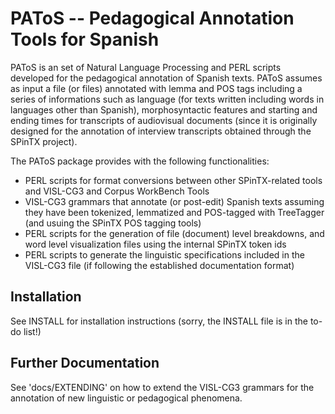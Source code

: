 PAToS -- Pedagogical Annotation Tools for Spanish
=================================================

PAToS is an set of Natural Language Processing and PERL scripts developed for the pedagogical
annotation of Spanish texts. PAToS assumes as input a file (or files) annotated with lemma and
POS tags including a series of informations such as language (for texts written including words
in languages other than Spanish), morphosyntactic features and starting and ending times for
transcripts of audiovisual documents (since it is originally designed for the annotation of 
interview transcripts obtained through the SPinTX project).

The PAToS package provides with the following functionalities:

- PERL scripts for format conversions between other SPinTX-related tools and VISL-CG3 
and Corpus WorkBench Tools
- VISL-CG3 grammars that annotate (or post-edit) Spanish texts assuming they have been
tokenized, lemmatized and POS-tagged with TreeTagger (and usuing the SPinTX POS tagging tools)
- PERL scripts for the generation of file (document) level breakdowns, and word level 
visualization files using the internal SPinTX token ids
- PERL scripts to generate the linguistic specifications included in the VISL-CG3 file (if 
following the established documentation format)

Installation
------------

See INSTALL for installation instructions (sorry, the INSTALL file is in the to-do list!)

Further Documentation
---------------------

See 'docs/EXTENDING' on how to extend the VISL-CG3 grammars for the annotation of new linguistic 
or pedagogical phenomena.

